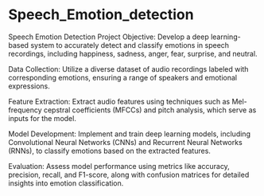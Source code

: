 # Speech_Emotion_detection
Speech Emotion Detection Project
Objective: Develop a deep learning-based system to accurately detect 
and classify emotions in speech recordings, including happiness, sadness,
anger, fear, surprise, and neutral.

Data Collection: Utilize a diverse dataset of audio recordings labeled 
with corresponding emotions, ensuring a range of speakers and emotional expressions.

Feature Extraction: Extract audio features using techniques such as Mel-frequency 
cepstral coefficients (MFCCs) and pitch analysis, which serve as inputs for the model.

Model Development: Implement and train deep learning models, including Convolutional 
Neural Networks (CNNs) and Recurrent Neural Networks (RNNs), to classify emotions 
based on the extracted features.

Evaluation: Assess model performance using metrics like accuracy, precision, 
recall, and F1-score, along with confusion matrices for detailed insights 
into emotion classification.

